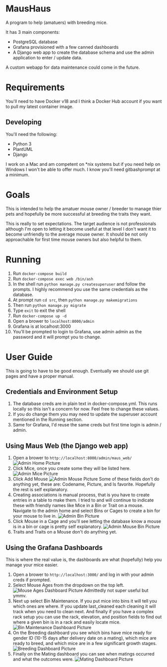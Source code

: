 # MausHaus
A program to help (amatuers) with breeding mice.

It has 3 main components:

* PostgreSQL database
* Grafana provisioned with a few canned dashboards
* A Django web app to create the database schema and use the admin application to enter / update data.

A custom webapp for data maintenance could come in the future.

# Requirements
You'll need to have Docker v18 and I think a Docker Hub account if you want to pull my latest container image.

## Developing
You'll need the following:

* Python 3
* PlantUML
* Django

I work on a Mac and am competent on \*nix systems but if you need help on Windows I won't be able to offer much. I know you'll need gitbashprompt at a minimum.

# Goals
This is intended to help the amatuer mouse owner / breeder to manage thier pets and hopefully be more successful at breeding the traits they want.

This is really to set expectations. The target audience is not professionals although I'm open to letting it become useful at that level  I don't want it to become unfriendly to the average mouse owner. It should be not only approachable for first time mouse owners but also helpful to them. 

# Running
1. Run `docker-compose build`
2. Run `docker-compose exec web /bin/ash`
3. In the shell run `python manage.py createsuperuser` and follow the prompts. I highly recommend you use the same credentials as the database.
4. At prompt run `cd src`, then `python manage.py makemigrations`
5. Then run `python manage.py migrate`
6. Type `exit` to exit the shell
7. Run `docker-compose up -d`
8. Open a brower to `localhost:8000/admin`
9. Grafana is at localhost:3000
10. You'll be prompted to login to Grafana, use admin admin as the password and it will prompt you to change.

# User Guide
This is going to have to be good enough. Eventually we should use git pages and have a proper manual.

## Credentials and Environment Setup

1. The database creds are in plain text in docker-compose.yml. This runs locally so this isn't a concern for now. Feel free to change these values.
2. If you do change them you may need to update the superuser account mentioned in the Running section.
3. Same for Grafana, I'd reuse the same creds but first time login is admin / admin. 

## Using Maus Web (the Django web app)

1. Open a brower to `http://localhost:8000/admin/maus_web/`
![Admin Home Picture](./docs/images/Admin%20Home.png/)
2. Click Mice, once you create some they will be listed here.
![Admin Mice Picture](./docs/images/Admin%20Mice.png/)
3. Click Add Mouse
![Admin Mouse Picture](./docs/images/Admin%20Mouse.png/)
Some of these fields don't do anything yet, these are: Codename, Picture, and Is favorite.
Hopefully the rest is self explanatory.
4. Creating associations is manual process, that is you have to create entries in a table to make them. I tried to and will continue to indicate these with friendly names like Mice in a Bin or Trait on a mouse. Navigate to the admin home and select Bins or Cages to create a bin for your mouse to live in.
![Admin Bin Picture](./docs/images/Admin%20Bin.png/)
5. Click Mouse in a Cage and you'll see letting the database know a mouse is in a bin or cage is pretty self explanatory.
![Admin Mouse Bin Picture](./docs/images/Admin%20Mouse%20Bin.png/)
6. Traits and Traits on a Mouse don't do anything yet.

## Using the Grafana Dashboards

This is where the real value is, the dashboards are what (hopefully) help you manage your mice easier.

1. Open a brower to `http://localhost:3000/` and log in with your admin creds if prompted.
2. Select Mouse Ages from the dropdown on the top left.
![Mouse Ages Dashboard Picture](./docs/images/Mouse%20Ages.png/)
Admittedly not super useful but ymmv.
3. Next up select Bin Maintenance. If you put mice into bins it will tell you which ones are where. If you update last_cleaned each cleaning it will track when you need to clean next. And finally if you have a complex rack setup you can use the rack, elevation, and position fields to find out where a given bin is in a rack and easily locate mice.
![Bin Maintenance Dashboard Picture](./docs/images/Bin%20Maintenance.png/)
4. On the Breeding dashboard you see which bins have mice ready for gender ID (10-15 days after delivery date on a mating), which mice are ready to breed, and which mice are in a few significant growth stages.
![Breeding Dashboard Picture](./docs/images/Breeding.png/)
5. Finally on the Mating dashboard you can see when matings occurred and what the outcomes were.
![Mating Dashboard Picture](./docs/images/Mating.png/)
